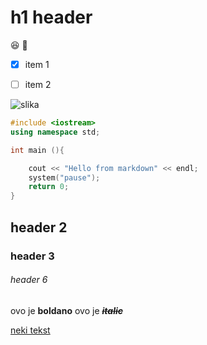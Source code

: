 # h1 header

:laughing: :memo:


- [x] item 1
- [ ] item 2



![slika](https://res.cloudinary.com/dk2ghb1pg/image/upload/v1535301733/bxoyfrkj4zwtbsewcryf.png)



```cpp
#include <iostream>
using namespace std;

int main (){

    cout << "Hello from markdown" << endl;
    system("pause");
    return 0;
}
```



## header 2
### header 3
###### header 6
ovo je **boldano**
ovo je ***~~italic~~***

[neki tekst](#h1-header)

